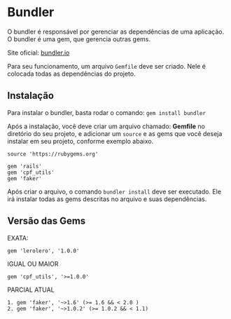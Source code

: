 # Bundler

O bundler é responsável por gerenciar as dependências de uma aplicação. O bundler é uma gem, que gerencia outras gems.

Site oficial: [bundler.io](http://bundler.io)

Para seu funcionamento, um arquivo `Gemfile` deve ser criado. Nele é colocada todas as dependências do projeto.

## Instalação

Para instalar o bundler, basta rodar o comando: `gem install bundler`

Após a instalação, você deve criar um arquivo chamado: **Gemfile** no diretório do seu projeto, e adicionar um `source` e as gems que você deseja instalar em seu projeto, conforme exemplo abaixo.

```
source 'https://rubygems.org'

gem 'rails'
gem 'cpf_utils'
gem 'faker'
```

Após criar o arquivo, o comando `bundler install` deve ser executado. Ele irá instalar todas as gems descritas no arquivo e suas dependências.

## Versão das Gems

EXATA:

```
gem 'lerolero', '1.0.0'
```

IGUAL OU MAIOR

```
gem 'cpf_utils', '>=1.0.0'
```

PARCIAL ATUAL

```
1. gem 'faker', '~>1.6' (>= 1.6 && < 2.0 )
2. gem 'faker', '~>1.0.2' (>= 1.0.2 && < 1.1)
```
